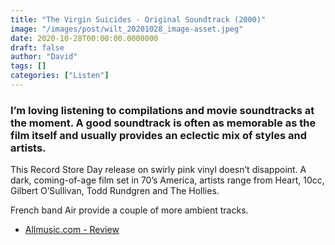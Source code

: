```yaml
---
title: "The Virgin Suicides - Original Soundtrack (2000)"
image: "/images/post/wilt_20201028_image-asset.jpeg"
date: 2020-10-28T00:00:00.0000000
draft: false
author: "David"
tags: []
categories: ["Listen"]
---
```

### I’m loving listening to compilations and movie soundtracks at the moment. A good soundtrack is often as memorable as the film itself and usually provides an eclectic mix of styles and artists. 

 This Record Store Day release on swirly pink vinyl doesn’t disappoint. A dark, coming-of-age film set in 70’s America, artists range from Heart, 10cc, Gilbert O’Sullivan, Todd Rundgren and The Hollies. 

 French band Air provide a couple of more ambient tracks. 

-  [Allmusic.com - Review](https://www.allmusic.com/album/the-virgin-suicides-music-from-the-motion-picture-emperor-norton-mw0000058737)